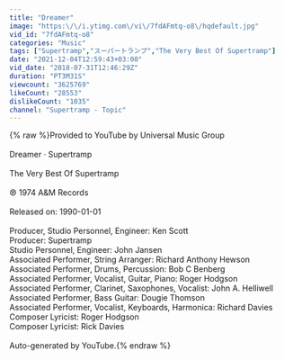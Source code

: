 ```yaml
---
title: "Dreamer"
image: "https:\/\/i.ytimg.com\/vi\/7fdAFmtq-o8\/hqdefault.jpg"
vid_id: "7fdAFmtq-o8"
categories: "Music"
tags: ["Supertramp","スーパートランプ","The Very Best Of Supertramp"]
date: "2021-12-04T12:59:43+03:00"
vid_date: "2018-07-31T12:46:29Z"
duration: "PT3M31S"
viewcount: "3625769"
likeCount: "28553"
dislikeCount: "1035"
channel: "Supertramp - Topic"
---
```

{% raw %}Provided to YouTube by Universal Music Group<br /><br />Dreamer · Supertramp<br /><br />The Very Best Of Supertramp<br /><br />℗ 1974 A&amp;M Records<br /><br />Released on: 1990-01-01<br /><br />Producer, Studio  Personnel, Engineer: Ken Scott<br />Producer: Supertramp<br />Studio  Personnel, Engineer: John Jansen<br />Associated  Performer, String  Arranger: Richard Anthony Hewson<br />Associated  Performer, Drums, Percussion: Bob C Benberg<br />Associated  Performer, Vocalist, Guitar, Piano: Roger Hodgson<br />Associated  Performer, Clarinet, Saxophones, Vocalist: John A. Helliwell<br />Associated  Performer, Bass  Guitar: Dougie Thomson<br />Associated  Performer, Vocalist, Keyboards, Harmonica: Richard Davies<br />Composer  Lyricist: Roger Hodgson<br />Composer  Lyricist: Rick Davies<br /><br />Auto-generated by YouTube.{% endraw %}
